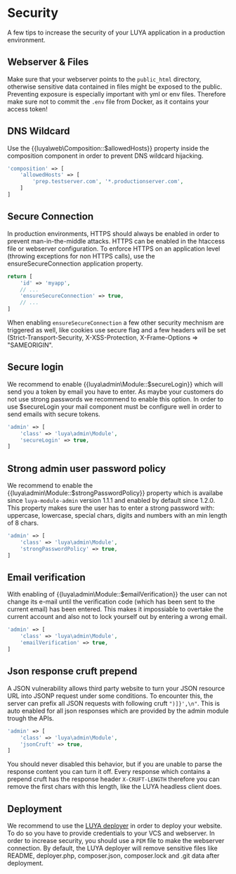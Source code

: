 # Security

A few tips to increase the security of your LUYA application in a production environment.

## Webserver & Files

Make sure that your webserver points to the `public_html` directory, otherwise sensitive data contained in files might be exposed to the public. Preventing exposure is especially important with yml or env files. Therefore make sure not to commit the `.env` file from Docker, as it contains your access token!

## DNS Wildcard

Use the {{luya\web\Composition::$allowedHosts}} property inside the composition component in order to prevent DNS wildcard hijacking.

```php
'composition' => [
    'allowedHosts' => [
        'prep.testserver.com', '*.productionserver.com',
    ]
]
```

## Secure Connection

In production environments, HTTPS should always be enabled in order to prevent man-in-the-middle attacks. HTTPS can be enabled in the htaccess file or webserver configuration. To enforce HTTPS on an application level (throwing exceptions for non HTTPS calls), use the ensureSecureConnection application property.

```php
return [
    'id' => 'myapp',
    // ...
    'ensureSecureConnection' => true,
    // ...
]
```

When enabling `ensureSecureConnection` a few other security mechnism are triggered as well, like cookies use secure flag and a few headers will be set (Strict-Transport-Security, X-XSS-Protection, X-Frame-Options => "SAMEORIGIN".

## Secure login

We recommend to enable {{luya\admin\Module::$secureLogin}} which will send you a token by email you have to enter. As maybe your customers do not use strong passwords we recommend to enable this option. In order to use $secureLogin your mail component must be configure well in order to send emails with secure tokens.

```php
'admin' => [
    'class' => 'luya\admin\Module',
    'secureLogin' => true,
]
```

## Strong admin user password policy

We recommend to enable the {{luya\admin\Module::$strongPasswordPolicy}} property which is availabe since `luya-module-admin` version 1.1.1 and enabled by default since 1.2.0. This property makes sure the user has to enter a strong password with: uppercase, lowercase, special chars, digits and numbers with an min length of 8 chars.

```php
'admin' => [
    'class' => 'luya\admin\Module',
    'strongPasswordPolicy' => true,
]
```

## Email verification

With enabling of {{luya\admin\Module::$emailVerification}} the user can not change its e-mail until the verification code (which has been sent to the current email) has been entered. This makes it impossiable to overtake the current account and also not to lock yourself out by entering a wrong email.

```php
'admin' => [
    'class' => 'luya\admin\Module',
    'emailVerification' => true,
]
```

## Json response cruft prepend

A JSON vulnerability allows third party website to turn your JSON resource URL into JSONP request under some conditions. To encounter this, the server can prefix all JSON requests with following cruft `")]}',\n"`. This is auto enabled for all json responses which are provided by the admin module trough the APIs.

```php
'admin' => [
    'class' => 'luya\admin\Module',
    'jsonCruft' => true,
]
```

You should never disabled this behavior, but if you are unable to parse the response content you can turn it off. Every response which contains a prepend cruft has the response header `X-CRUFT-LENGTH` therefore you can remove the first chars with this length, like the LUYA headless client does.

## Deployment

We recommend to use the [LUYA deployer](https://github.com/luyadev/luya-deployer) in order to deploy your website. To do so you have to provide credentials to your VCS and webserver. In order to increase security, you should use a `PEM` file to make the webserver connection. By default, the LUYA deployer will remove sensitive files like README, deployer.php, composer.json, composer.lock and .git data after deployment.
